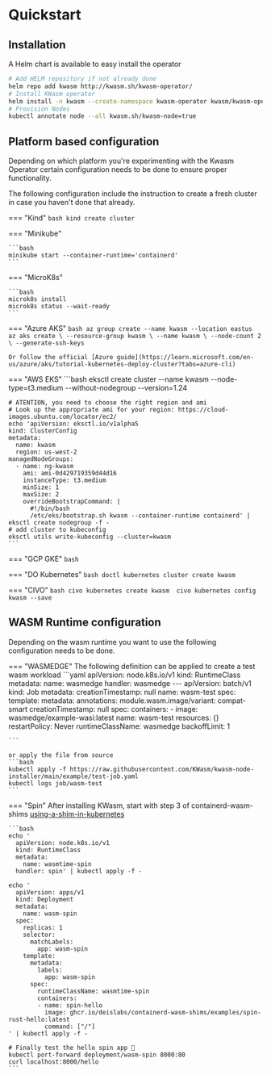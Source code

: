 # Quickstart

## Installation

A Helm chart is available to easy install the operator

```bash
# Add HELM repository if not already done
helm repo add kwasm http://kwasm.sh/kwasm-operator/
# Install KWasm operator
helm install -n kwasm --create-namespace kwasm-operator kwasm/kwasm-operator
# Provision Nodes
kubectl annotate node --all kwasm.sh/kwasm-node=true
```

## Platform based configuration

Depending on which platform you're experimenting with the Kwasm Operator certain configuration needs to be done to ensure proper functionality.

The following configuration include the instruction to create a fresh cluster in case you haven't done that already.

=== "Kind"
    ```bash
    kind create cluster
    ```

=== "Minikube"

    ```bash
    minikube start --container-runtime='containerd'
    ```

=== "MicroK8s"

    ```bash
    microk8s install
    microk8s status --wait-ready
    ```

=== "Azure AKS"
    ```bash
    az group create --name kwasm --location eastus
    az aks create \
    --resource-group kwasm \
    --name kwasm \
    --node-count 2 \
    --generate-ssh-keys
    ```

    Or follow the official [Azure guide](https://learn.microsoft.com/en-us/azure/aks/tutorial-kubernetes-deploy-cluster?tabs=azure-cli)

=== "AWS EKS"
    ```bash
    eksctl create cluster --name kwasm --node-type=t3.medium --without-nodegroup --version=1.24

    # ATENTION, you need to choose the right region and ami
    # Look up the appropriate ami for your region: https://cloud-images.ubuntu.com/locator/ec2/
    echo 'apiVersion: eksctl.io/v1alpha5
    kind: ClusterConfig
    metadata:
      name: kwasm
      region: us-west-2
    managedNodeGroups:
      - name: ng-kwasm
        ami: ami-0d429719359d44d16
        instanceType: t3.medium
        minSize: 1
        maxSize: 2
        overrideBootstrapCommand: |
          #!/bin/bash
          /etc/eks/bootstrap.sh kwasm --container-runtime containerd' | eksctl create nodegroup -f -
    # add cluster to kubeconfig
    eksctl utils write-kubeconfig --cluster=kwasm  
    ```

=== "GCP GKE"
    ```bash
    ```

=== "DO Kubernetes"
    ```bash
    doctl kubernetes cluster create kwasm
    ```

=== "CIVO"
    ```bash
    civo kubernetes create kwasm 
    civo kubernetes config kwasm --save
    ```

## WASM Runtime configuration

Depending on the wasm runtime you want to use the following configuration needs to be done.

=== "WASMEDGE"
    The following definition can be applied to create a test wasm workload
    ```yaml
      apiVersion: node.k8s.io/v1
      kind: RuntimeClass
      metadata:
        name: wasmedge
      handler: wasmedge
      ---
      apiVersion: batch/v1
      kind: Job
      metadata:
        creationTimestamp: null
        name: wasm-test
      spec:
        template:
          metadata:
            annotations:
              module.wasm.image/variant: compat-smart
            creationTimestamp: null
          spec:
            containers:
            - image: wasmedge/example-wasi:latest
              name: wasm-test
              resources: {}
            restartPolicy: Never
            runtimeClassName: wasmedge
        backoffLimit: 1

    ```

    or apply the file from source
    ```bash
    kubectl apply -f https://raw.githubusercontent.com/KWasm/kwasm-node-installer/main/example/test-job.yaml
    kubectl logs job/wasm-test
    ``` 

=== "Spin"
    After installing KWasm, start with step 3 of containerd-wasm-shims [using-a-shim-in-kubernetes](https://github.com/deislabs/containerd-wasm-shims#using-a-shim-in-kubernetes)

    ```bash
    echo '
      apiVersion: node.k8s.io/v1                                           
      kind: RuntimeClass
      metadata:
        name: wasmtime-spin
      handler: spin' | kubectl apply -f -

    echo '
      apiVersion: apps/v1                                                  
      kind: Deployment
      metadata:
        name: wasm-spin
      spec:
        replicas: 1
        selector:
          matchLabels:
            app: wasm-spin
        template:
          metadata:
            labels:
              app: wasm-spin
          spec:
            runtimeClassName: wasmtime-spin
            containers:
            - name: spin-hello
              image: ghcr.io/deislabs/containerd-wasm-shims/examples/spin-rust-hello:latest
              command: ["/"]
    ' | kubectl apply -f -

    # Finally test the hello spin app 🥳
    kubectl port-forward deployment/wasm-spin 8000:80
    curl localhost:8000/hello
    ```

